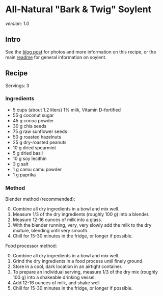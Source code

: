# All-Natural "Bark & Twig" Soylent

_version: 1.0_

## Intro

See the [blog post](http://www.cookingfor20.com/2013/11/16/all-natural-soylent-recipe/) for photos and more information on this recipe, or the main [readme](https://github.com/zda/soylent/blob/master/README.md) for general information on soylent.

## Recipe

Servings: 3

### Ingredients

* 5 cups (about 1.2 liters) 1% milk, Vitamin D-fortified
* 55 g coconut sugar
* 45 g cocoa powder
* 30 g chia seeds
* 75 g raw sunflower seeds
* 50 g roasted hazelnuts
* 25 g dry-roasted peanuts
* 10 g dried spearmint
* 5 g dried basil
* 10 g soy lecithin
* 3 g salt
* 1 g camu camu powder
* 1 g paprika

### Method

Blender method (recommended):

0. Combine all dry ingredients in a bowl and mix well.
0. Measure 1/3 of the dry ingredients (roughly 100 g) into a blender.
0. Measure 12-16 ounces of milk into a glass.
0. With the blender running, very, very slowly add the milk to the dry mixture, blending until very smooth.
0. Chill for 15-30 minutes in the fridge, or longer if possible.

Food processor method:

0. Combine all dry ingredients in a bowl and mix well.
0. Grind the dry ingredients in a food process until finely ground.
0. Store in a cool, dark location in an airtight container.
0. To prepare an individual serving, measure 1/3 of the dry mix (roughly 100 g) into a shakeable drinking vessel.
0. Add 12-16 ounces of milk, and shake well.
0. Chill for 15-30 minutes in the fridge, or longer if possible.

